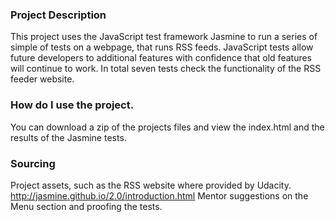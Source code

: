 ### Project Description

This project uses the JavaScript test framework Jasmine to run a series of simple of tests on a webpage, that runs RSS feeds. JavaScript tests allow future developers to additional features with confidence that old features will continue to work. In total seven tests check the functionality of the RSS feeder website.

### How do I use the project.

You can download a zip of the projects files and view the index.html and the results of the Jasmine tests. 

### Sourcing

Project assets, such as the RSS website where provided by Udacity.
http://jasmine.github.io/2.0/introduction.html 
Mentor suggestions on the Menu section and proofing the tests.
